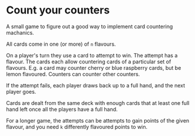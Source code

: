 # Count your counters

A small game to figure out a good way to implement card countering machanics.

All cards come in one (or more) of `n` flavours.

On a player's turn they use a card to attempt to win. The attempt has a flavour. The cards each allow countering cards of a particular set of flavours. E.g. a card may counter cherry or blue raspberry cards, but be lemon flavoured. Counters can counter other counters.

If the attempt fails, each player draws back up to a full hand, and the next player goes.

Cards are dealt from the same deck with enough cards that at least one full hand left once all the players have a full hand.

For a longer game, the attempts can be attempts to gain points of the given flavour, and you need `k` differently flavoured points to win.